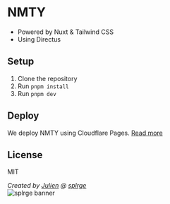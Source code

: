 # NMTY
- Powered by Nuxt & Tailwind CSS
- Using Directus

## Setup
1. Clone the repository
2. Run `pnpm install`
3. Run `pnpm dev`

## Deploy
We deploy NMTY using Cloudflare Pages. [Read more](https://nuxt.com/deploy/cloudflare)

## License
MIT

*Created by [Julien](https://github.com/dev-cetus) @ [splrge](https://splrge.dev)* <br>
![splrge banner](https://i.imgur.com/QxrQOAT.png)
